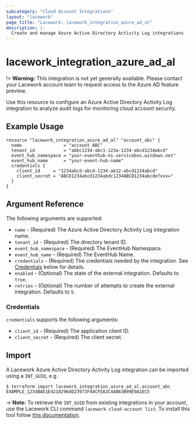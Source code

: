 ```yaml
---
subcategory: "Cloud Account Integrations"
layout: "lacework"
page_title: "Lacework: lacework_integration_azure_ad_al"
description: |-
  Create and manage Azure Active Directory Activity Log integrations
---
```


# lacework\_integration\_azure\_ad\_al

!> **Warning:** This integration is not yet generally available. Please contact your Lacework account team to request access to the Azure AD feature preview.

Use this resource to configure an Azure Active Directory Activity Log integration to analyze audit logs
for monitoring cloud account security.

## Example Usage

```hcl
resource "lacework_integration_azure_ad_al" "account_abc" {
  name                = "account ABC"
  tenant_id           = "abbc1234-abc1-123a-1234-abcd1234abcd"
  event_hub_namespace = "your-eventhub-ns.servicebus.windows.net"
  event_hub_name      = "your-event-hub-name"
  credentials {
    client_id     = "1234abcd-abcd-1234-ab12-abcd1234abcd"
    client_secret = "ABCD1234abcd1234abdc1234ABCD1234abcdefxxx="
  }
}
```

## Argument Reference

The following arguments are supported:

* `name` - (Required) The Azure Active Directory Activity Log integration name.
* `tenant_id` - (Required) The directory tenant ID.
* `event_hub_namespace` - (Required) The EventHub Namespace.
* `event_hub_name` - (Required) The EventHub Name.
* `credentials` - (Required) The credentials needed by the integration. See [Credentials](#credentials) below for details.
* `enabled` - (Optional) The state of the external integration. Defaults to `true`.
* `retries` - (Optional) The number of attempts to create the external integration. Defaults to `5`.

### Credentials

`credentials` supports the following arguments:

* `client_id` - (Required) The application client ID.
* `client_secret` - (Required) The client secret.

## Import

A Lacework Azure Active Directory Activity Log integration can be imported using a `INT_GUID`, e.g.

```
$ terraform import lacework_integration_azure_ad_al.account_abc EXAMPLE_1234BAE1E42182964D23973F44CFEA3C4AB63B99E9A1EC5
```
-> **Note:** To retrieve the `INT_GUID` from existing integrations in your account, use the
	Lacework CLI command `lacework cloud-account list`. To install this tool follow
	[this documentation](https://docs.lacework.com/cli/).
